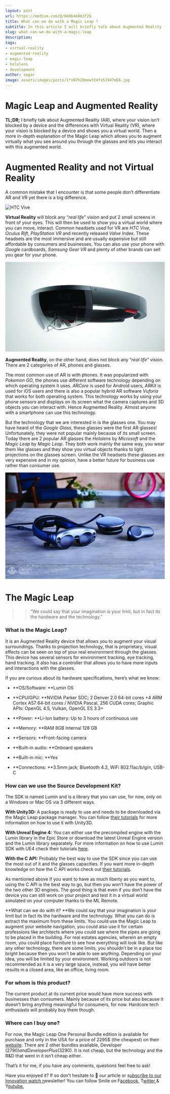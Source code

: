 ```yaml
---
layout: post
url: https://medium.com/@/6b0b4e863f2b
title: What can we do with a Magic Leap ?
subtitle: In this article I will briefly talk about Augmented Reality (AR), what it is and the differences with Virtual Reality (VR). Then a more in…
slug: what-can-we-do-with-a-magic-leap
description:
tags:
- virtual-reality
- augmented-reality
- magic-leap
- hololens
- development
author: segar
image: assets/images/posts/1*vN7h2OmewtE4fv5J947eEA.jpg
---
```


# Magic Leap and Augmented Reality

**TL;DR;** I briefly talk about Augmented Reality (AR), where your vision isn’t blocked by a device and the differences with Virtual Reality (VR), where your vision is blocked by a device and shows you a virtual world. Then a more in-depth explanation of the Magic Leap which allows you to augment virtually what you see around you through the glasses and lets you interact with this augmented world.

# Augmented Reality and not Virtual Reality

A common mistake that I encounter is that some people don’t differentiate AR and VR yet there is a big difference.

![HTC Vive](/assets/images/posts/1*ONJF-Hs-e0GQpAHTawytAA.png)

**Virtual Reality** will block any “*real life*” vision and put 2 small screens in front of your eyes. This will then be used to show you a virtual world where you can move, interact. Common headsets used for VR are *HTC Vive*, *Oculus Rift*, *PlayStation VR* and recently released *Valve Index*. These headsets are the most immersive and are usually expensive but still affordable by consumers and businesses. You can also use your phone with *Google* cardboards, *Samsung Gear VR* and plenty of other brands can sell you gear for your phone.

![Hololens](/assets/images/posts/1*D2IYTGnxVMK_rfAdzeFEPg.jpg)

**Augmented Reality**, on the other hand, does not block any “*real life*” vision. There are 2 categories of AR, phones and glasses.

The most common use of AR is with phones. It was popularized with *Pokemon GO*, the phones use different software technology depending on which operating system it uses. *ARCore* is used for Android users, *ARKit* is used for iOS users and there is also a popular hybrid AR software *Vuforia* that works for both operating system. This technology works by using your phone sensors and displays on its screen what the camera captures and 3D objects you can interact with. Hence Augmented Reality. Almost anyone with a smartphone can use this technology.

But the technology that we are interested in is the glasses one. You may have heard of the *Google Glass*, these glasses were the first AR glasses! Unfortunately, they were not popular mainly because of its small screen.
Today there are 2 popular AR glasses the *Hololens* by *Microsoft* and the *Magic Leap* by *Magic Leap*. They both work mainly the same way, you wear them like glasses and they show you virtual objects thanks to light projections on the glasses screen.
Unlike the VR headsets these glasses are very expensive and in my opinion, have a better future for business use rather than consumer use.

![Magic Leap](/assets/images/posts/1*BP4DIrnA_tpV7VQ1C6_8wQ.jpg)

# The Magic Leap

>> “We could say that your imagination is your limit, but in fact its the hardware and the technology.”

### What is the Magic Leap?

It is an Augmented Reality device that allows you to augment your visual surroundings.
Thanks to projection technology, that is proprietary, visual effects can be seen on top of your real environment through the glasses.
This device has several sensors for environment tracking, eye tracking, hand tracking. It also has a controller that allows you to have more inputs and interactions with the glasses.

If you are curious about its hardware specifications, here’s what we know:

* **OS/Software: **Lumin OS

* **CPU/GPU: **NVIDIA Parker SOC; 2 Denver 2.0 64-bit cores +4 ARM Cortex A57 64-bit cores / NVIDIA Pascal, 256 CUDA cores; Graphic APIs: OpenGL 4.5, Vulkan, OpenGL ES 3.3+

* **Power: **Li-Ion battery: Up to 3 hours of continuous use

* **Memory: **RAM 8GB Internal 128 GB

* **Sensors: **Front-facing camera

* **Built-in audio: **Onboard speakers

* **Built-in mic: **Yes

* **Connections: **3.5mm jack; Bluetooth 4.2, WiFi 802.11ac/b/g/n, USB-C

### How can we use the Source Development Kit?

The SDK is named Lumin and is a library that you can use, for now, only on a Windows or Mac OS via 3 different ways.

**With Unity3D:** A package is ready to use and needs to be downloaded via the Magic Leap package manager. You can follow [their tutorials](https://creator.magicleap.com/learn/guides/get-started-developing-in-unity) for more information on how to use it with Unity3D.

**With Unreal Engine 4:** You can either use the precompiled engine with the Lumin library in the Epic Store or download the latest Unreal Engine version and the Lumin library separately. For more information on how to use Lumin SDK with UE4 check their tutorials [here](https://creator.magicleap.com/learn/guides/sdk-unreal-installing-and-configuring).

**With the C API:** Probably the best way to use the SDK since you can use the most out of it and the glasses capacities. If you want more in-depth knowledge on how the C API works check out [their tutorials](https://creator.magicleap.com/learn/guides/lumin-sdk-overview).

As mentioned above if you want to have as much liberty as you want to, using the C API is the best way to go, but then you won’t have the power of the two other 3D engines.
The good thing is that even if you don’t have the device you can still work on your project and test it in a virtual world simulated on your computer thanks to the ML Remote.

**What can we do with it?
**We could say that your imagination is your limit but in fact its the hardware and the technology. What you can do is extract the maximum from these limits.
You could use the Magic Leap to augment your website navigation, you could also use it for certain professions like architects where you could see where the pipes are going to be placed in the building. For real estates agencies, wherein an empty room, you could place furniture to see how everything will look like.
But like any other technology, there are some limits, you shouldn’t be in a place too bright because then you won’t be able to see anything.
Depending on your idea, you will be limited by your environment. Working outdoors is not recommended as it is a very large space, instead, you will have better results in a closed area, like an office, living room.

### For whom is this product?

The current product at its current price would have more success with businesses than consumers. Mainly because of its price but also because it doesn’t bring anything meaningful for consumers, for now. Hardcore tech enthusiasts will probably buy them though.

### Where can I buy one?

For now, the Magic Leap One Personal Bundle edition is available for purchase and only in the USA for a price of 2295$ (the cheapest) on their [website](https://shop.magicleap.com/p/M9001#/). There are 2 other bundles available, Developer (2790$) and Developer Plus (3290$). It is not cheap, but the technology and the R&D that went in it isn’t cheap either.

That’s it for me, if you have any comments, questions feel free to ask!

Have you enjoyed it? If so don’t hesitate to 👏 our article or s[ubscribe to our Innovation watch n](https://www.getrevue.co/profile/smileinnovation)ewsletter!
You can follow Smile on F[acebook,](https://www.facebook.com/smileopensource) T[witter ](https://www.twitter.com/GroupeSmile)& Y[outube.](http://www.youtube.com/user/SmileOpenSource)


